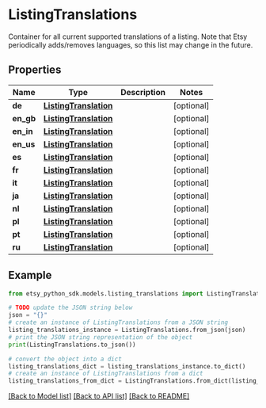 # ListingTranslations

Container for all current supported translations of a listing. Note that Etsy periodically adds/removes languages, so this list may change in the future.

## Properties

Name | Type | Description | Notes
------------ | ------------- | ------------- | -------------
**de** | [**ListingTranslation**](ListingTranslation.md) |  | [optional] 
**en_gb** | [**ListingTranslation**](ListingTranslation.md) |  | [optional] 
**en_in** | [**ListingTranslation**](ListingTranslation.md) |  | [optional] 
**en_us** | [**ListingTranslation**](ListingTranslation.md) |  | [optional] 
**es** | [**ListingTranslation**](ListingTranslation.md) |  | [optional] 
**fr** | [**ListingTranslation**](ListingTranslation.md) |  | [optional] 
**it** | [**ListingTranslation**](ListingTranslation.md) |  | [optional] 
**ja** | [**ListingTranslation**](ListingTranslation.md) |  | [optional] 
**nl** | [**ListingTranslation**](ListingTranslation.md) |  | [optional] 
**pl** | [**ListingTranslation**](ListingTranslation.md) |  | [optional] 
**pt** | [**ListingTranslation**](ListingTranslation.md) |  | [optional] 
**ru** | [**ListingTranslation**](ListingTranslation.md) |  | [optional] 

## Example

```python
from etsy_python_sdk.models.listing_translations import ListingTranslations

# TODO update the JSON string below
json = "{}"
# create an instance of ListingTranslations from a JSON string
listing_translations_instance = ListingTranslations.from_json(json)
# print the JSON string representation of the object
print(ListingTranslations.to_json())

# convert the object into a dict
listing_translations_dict = listing_translations_instance.to_dict()
# create an instance of ListingTranslations from a dict
listing_translations_from_dict = ListingTranslations.from_dict(listing_translations_dict)
```
[[Back to Model list]](../README.md#documentation-for-models) [[Back to API list]](../README.md#documentation-for-api-endpoints) [[Back to README]](../README.md)


